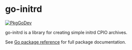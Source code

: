 # go-initrd

[![PkgGoDev](https://pkg.go.dev/badge/github.com/aibor/go-initrd)](https://pkg.go.dev/github.com/aibor/go-initrd)

go-initrd is a library for creating simple initrd CPIO archives.

See [Go package reference](https://pkg.go.dev/github.com/aibor/go-initrd) 
for full package documentation. 
